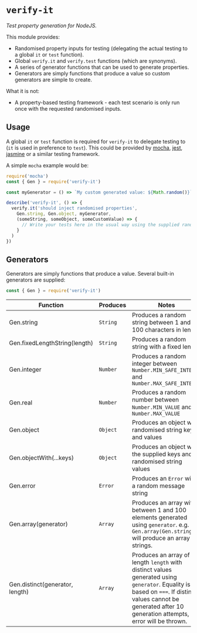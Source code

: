 # `verify-it`

_Test property generation for NodeJS._

This module provides:

* Randomised property inputs for testing (delegating the actual testing to a global `it` or `test` function).
* Global `verify.it` and `verify.test` functions (which are synonyms).
* A series of generator functions that can be used to generate properties.
* Generators are simply functions that produce a value so custom generators are simple to create.

What it is not:

* A property-based testing framework - each test scenario is only run once with the requested randomised inputs.

## Usage

A global `it` or `test` function is required for `verify-it` to delegate testing to (`it` is used in preference to `test`). This could be provided by [mocha](https://www.npmjs.com/package/mocha), [jest](https://www.npmjs.com/package/jest), [jasmine](https://www.npmjs.com/package/jasmine) or a similar testing framework.

A simple `mocha` example would be:

```javascript
require('mocha')
const { Gen } = require('verify-it')

const myGenerator = () => `My custom generated value: ${Math.random()}`

describe('verify-it', () => {
  verify.it('should inject randomised properties',
    Gen.string, Gen.object, myGenerator,
    (someString, someObject, someCustomValue) => {
      // Write your tests here in the usual way using the supplied randomised values...
    }
  )
})
```

## Generators

Generators are simply functions that produce a value. Several built-in generators are supplied:

```javascript
const { Gen } = require('verify-it')
```

| Function                        | Produces  | Notes |
|---------------------------------|-----------|-------|
| Gen.string                      | `String`  | Produces a random string between 1 and 100 characters in length |
| Gen.fixedLengthString(length)   | `String`  | Produces a random string with a fixed length |
| Gen.integer                     | `Number`  | Produces a random integer between `Number.MIN_SAFE_INTEGER` and `Number.MAX_SAFE_INTEGER` |
| Gen.real                        | `Number`  | Produces a random number between `Number.MIN_VALUE` and `Number.MAX_VALUE` |
| Gen.object                      | `Object`  | Produces an object with randomised string keys and values |
| Gen.objectWith(...keys)         | `Object`  | Produces an object with the supplied keys and randomised string values |
| Gen.error                       | `Error`   | Produces an `Error` with a random message string |
| Gen.array(generator)            | `Array`   | Produces an array with between 1 and 100 elements generated using `generator`. e.g. `Gen.array(Gen.string)` will produce an array of strings. |
| Gen.distinct(generator, length) | `Array`   | Produces an array of length `length` with distinct values generated using `generator`. Equality is based on `===`. If distinct values cannot be generated after 10 generation attempts, an error will be thrown. |

